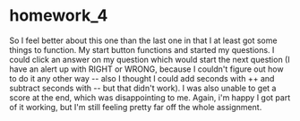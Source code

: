 # homework_4
So I feel better about this one than the last one in that I at least got some things to function. My start button functions and started my questions. I could click an answer on my question which would start the next question (I have an alert up with RIGHT or WRONG, because I couldn't figure out how to do it any other way -- also I thought I could add seconds with ++ and subtract seconds with -- but that didn't work). I was also unable to get a score at the end, which was disappointing to me. Again, i'm happy I got part of it working, but I'm still feeling pretty far off the whole assignment. 
